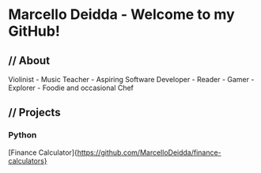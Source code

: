 # Marcello Deidda - Welcome to my GitHub!
## // About
Violinist - Music Teacher - Aspiring Software Developer - Reader - Gamer - Explorer - Foodie and occasional Chef
## // Projects
### Python
[Finance Calculator]{https://github.com/MarcelloDeidda/finance-calculators}
